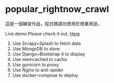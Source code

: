 # popular_rightnow_crawl
這是一個練習作品，程式碼請勿使用於商業用途。

Live demo Please check it out. [Here](http://ec2-54-187-194-63.us-west-2.compute.amazonaws.com)

1. Use Scrapy+Splash to fetch data
2. Use MongoDB to store
3. Use Django+Bootstrap 4 to display
4. Use memcached to cache
5. Use gunicorn to proxy
6. Use Nginx to anti-spider
7. Use docker-compose to deploy
